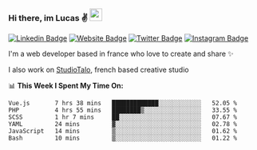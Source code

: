 ### Hi there, im Lucas ✌️ <img src="https://media.giphy.com/media/hvRJCLFzcasrR4ia7z/giphy.gif" width="25px">
[![Linkedin Badge](https://img.shields.io/badge/-LinkedIn-0e76a8?style=flat-square&logo=Linkedin&logoColor=white)](https://www.linkedin.com/in/lucasbellier/)
[![Website Badge](https://img.shields.io/badge/Website-3b5998?style=flat-square&logo=google-chrome&logoColor=white)](https://lucasblr.fr)
[![Twitter Badge](https://img.shields.io/badge/-Twitter-00acee?style=flat-square&logo=Twitter&logoColor=white)](https://twitter.com/ImJustLucas_)
[![Instagram Badge](https://img.shields.io/badge/-Instagram-e4405f?style=flat-square&logo=Instagram&logoColor=white)](https://instagram.com/luuucas.blr/)

I'm a web developer based in france who love to create and share ✨

I also work on [StudioTalo](https://talodev.fr), french based creative studio

📊 **This Week I Spent My Time On:**
<!--START_SECTION:waka-->

```text
Vue.js       7 hrs 38 mins   █████████████░░░░░░░░░░░░   52.05 %
PHP          4 hrs 55 mins   ████████▒░░░░░░░░░░░░░░░░   33.55 %
SCSS         1 hr 7 mins     ██░░░░░░░░░░░░░░░░░░░░░░░   07.67 %
YAML         24 mins         ▓░░░░░░░░░░░░░░░░░░░░░░░░   02.78 %
JavaScript   14 mins         ▒░░░░░░░░░░░░░░░░░░░░░░░░   01.62 %
Bash         10 mins         ▒░░░░░░░░░░░░░░░░░░░░░░░░   01.22 %
```

<!--END_SECTION:waka-->

